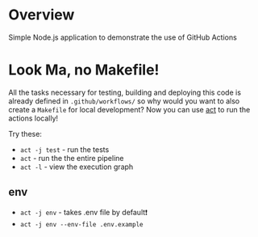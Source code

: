 # Overview
Simple Node.js application to demonstrate the use of GitHub Actions

# Look Ma, no Makefile!
All the tasks necessary for testing, building and deploying this code is already defined in `.github/workflows/` so why would you want to also create a `Makefile` for local development?  Now you can use [act](https://github.com/nektos/act) to run the actions locally!

Try these:

* `act -j test` - run the tests
* `act` - run the the entire pipeline
* `act -l` - view the execution graph
## env
* `act -j env` - takes .env file by default❗
* `act -j env --env-file .env.example`

